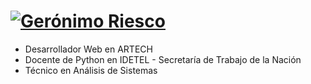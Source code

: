 # <div width="1500" height="500"> <a href="https://github.com/griesco?tab=repositories"> <img src="https://github.com/griesco/griesco/assets/139785794/23b8b862-89f5-4870-9f33-5c55749fad23" alt="Gerónimo Riesco" loading="lazy"> </a> </div>

- Desarrollador Web en ARTECH
- Docente de Python en IDETEL - Secretaría de Trabajo de la Nación
- Técnico en Análisis de Sistemas
